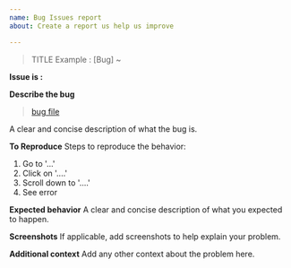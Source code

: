 ```yaml
---
name: Bug Issues report
about: Create a report us help us improve

---
```

> TITLE Example : [Bug] ~

**Issue is :**

**Describe the bug**
> [bug file]()

A clear and concise description of what the bug is.

**To Reproduce**
Steps to reproduce the behavior:
1. Go to '...'
2. Click on '....'
3. Scroll down to '....'
4. See error

**Expected behavior**
A clear and concise description of what you expected to happen.

**Screenshots**
If applicable, add screenshots to help explain your problem.

**Additional context**
Add any other context about the problem here.
